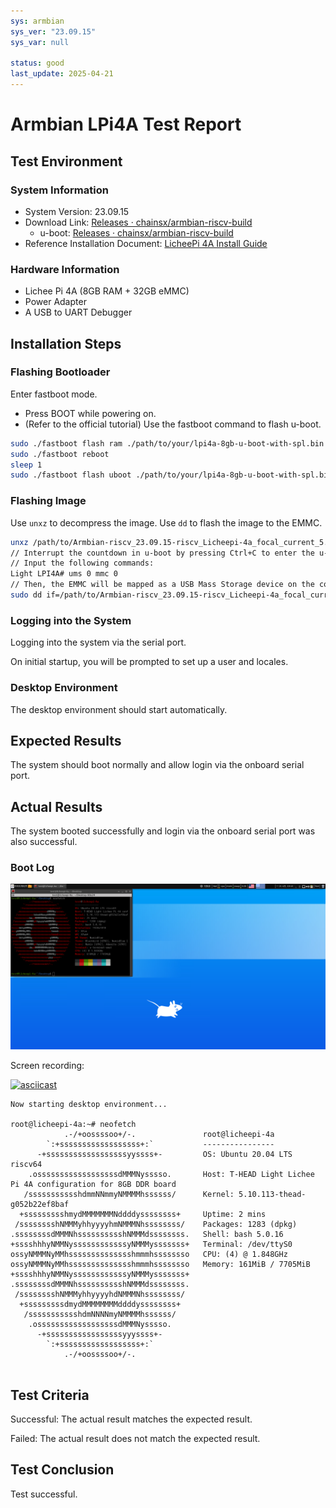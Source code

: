 ```yaml
---
sys: armbian
sys_ver: "23.09.15"
sys_var: null

status: good
last_update: 2025-04-21
---
```


# Armbian LPi4A Test Report

## Test Environment

### System Information

- System Version: 23.09.15
- Download Link: [Releases · chainsx/armbian-riscv-build](https://github.com/chainsx/armbian-riscv-build/releases)
  - u-boot: [Releases · chainsx/armbian-riscv-build](https://github.com/chainsx/armbian-riscv-build/releases)
- Reference Installation Document: [LicheePi 4A Install Guide](https://github.com/chainsx/armbian-riscv-build/blob/main/doc/licheepi-4a-install-guide.md)

### Hardware Information

- Lichee Pi 4A (8GB RAM + 32GB eMMC)
- Power Adapter
- A USB to UART Debugger

## Installation Steps

### Flashing Bootloader

Enter fastboot mode.

- Press BOOT while powering on.
- (Refer to the official tutorial) Use the fastboot command to flash u-boot.

```bash
sudo ./fastboot flash ram ./path/to/your/lpi4a-8gb-u-boot-with-spl.bin
sudo ./fastboot reboot
sleep 1
sudo ./fastboot flash uboot ./path/to/your/lpi4a-8gb-u-boot-with-spl.bin
```

### Flashing Image

Use `unxz` to decompress the image.
Use `dd` to flash the image to the EMMC.

```bash
unxz /path/to/Armbian-riscv_23.09.15-riscv_Licheepi-4a_focal_current_5.10.113_xfce_desktop.img.xz
// Interrupt the countdown in u-boot by pressing Ctrl+C to enter the u-boot command line
// Input the following commands:
Light LPI4A# ums 0 mmc 0
// Then, the EMMC will be mapped as a USB Mass Storage device on the computer.
sudo dd if=/path/to/Armbian-riscv_23.09.15-riscv_Licheepi-4a_focal_current_5.10.113_xfce_desktop.img of=/path/to/device bs=1M status=progress
```

### Logging into the System

Logging into the system via the serial port.

On initial startup, you will be prompted to set up a user and locales.

### Desktop Environment

The desktop environment should start automatically.


## Expected Results

The system should boot normally and allow login via the onboard serial port.

## Actual Results

The system booted successfully and login via the onboard serial port was also successful.

### Boot Log

![desktop](desktop.png)

Screen recording:

[![asciicast](https://asciinema.org/a/yoqY7oCXaEcRB8bGwc7GmQyEc.svg)](https://asciinema.org/a/yoqY7oCXaEcRB8bGwc7GmQyEc)

```log
Now starting desktop environment...

root@licheepi-4a:~# neofetch
            .-/+oossssoo+/-.               root@licheepi-4a
        `:+ssssssssssssssssss+:`           ----------------
      -+ssssssssssssssssssyyssss+-         OS: Ubuntu 20.04 LTS riscv64
    .ossssssssssssssssssdMMMNysssso.       Host: T-HEAD Light Lichee Pi 4A configuration for 8GB DDR board
   /ssssssssssshdmmNNmmyNMMMMhssssss/      Kernel: 5.10.113-thead-g052b22ef8baf
  +ssssssssshmydMMMMMMMNddddyssssssss+     Uptime: 2 mins
 /sssssssshNMMMyhhyyyyhmNMMMNhssssssss/    Packages: 1283 (dpkg)
.ssssssssdMMMNhsssssssssshNMMMdssssssss.   Shell: bash 5.0.16
+sssshhhyNMMNyssssssssssssyNMMMysssssss+   Terminal: /dev/ttyS0
ossyNMMMNyMMhsssssssssssssshmmmhssssssso   CPU: (4) @ 1.848GHz
ossyNMMMNyMMhsssssssssssssshmmmhssssssso   Memory: 161MiB / 7705MiB
+sssshhhyNMMNyssssssssssssyNMMMysssssss+
.ssssssssdMMMNhsssssssssshNMMMdssssssss.
 /sssssssshNMMMyhhyyyyhdNMMMNhssssssss/
  +sssssssssdmydMMMMMMMMddddyssssssss+
   /ssssssssssshdmNNNNmyNMMMMhssssss/
    .ossssssssssssssssssdMMMNysssso.
      -+sssssssssssssssssyyyssss+-
        `:+ssssssssssssssssss+:`
            .-/+oossssoo+/-.


```

## Test Criteria

Successful: The actual result matches the expected result.

Failed: The actual result does not match the expected result.

## Test Conclusion

Test successful.
